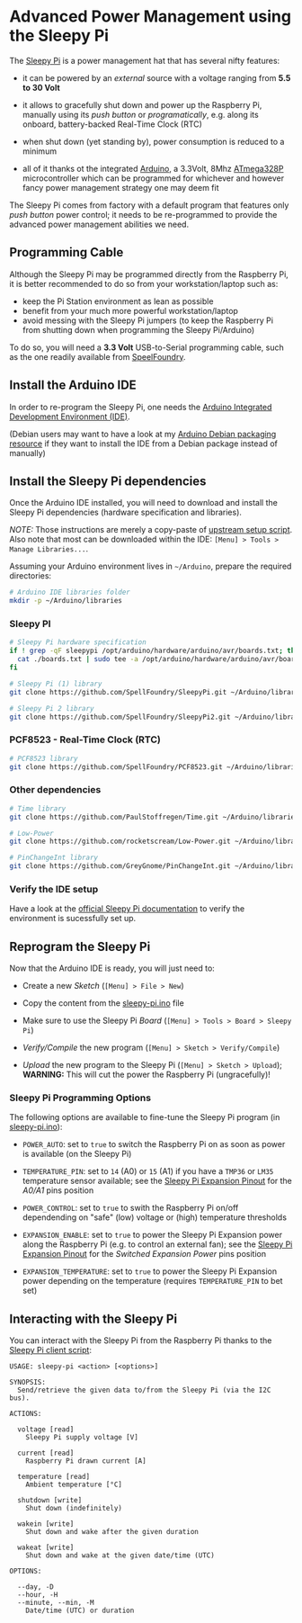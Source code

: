 Advanced Power Management using the Sleepy Pi
=============================================

The [Sleepy Pi][sleepy-pi] is a power management hat that has several nifty features:

* it can be powered by an _external_ source with a voltage ranging from **5.5 to 30 Volt**

* it allows to gracefully shut down and power up the Raspberry Pi, manually using its _push button_
  or _programatically_, e.g. along its onboard, battery-backed Real-Time Clock (RTC)

* when shut down (yet standing by), power consumption is reduced to a minimum

* all of it thanks ot the integrated [Arduino][arduino], a 3.3Volt, 8Mhz [ATmega328P][atmega328p]
  microcontroller which can be programmed for whichever and however fancy power management strategy
  one may deem fit

[sleepy-pi]: https://spellfoundry.com/product/sleepy-pi-2/
[arduino]: https://www.arduino.cc/
[atmega328p]: https://www.microchip.com/wwwproducts/en/ATMEGA328P

The Sleepy Pi comes from factory with a default program that features only _push button_ power
control; it needs to be re-programmed to provide the advanced power management abilities we
need.


Programming Cable
-----------------

Although the Sleepy Pi may be programmed directly from the Raspberry Pi, it is better recommended to
do so from your workstation/laptop such as:
- keep the Pi Station environment as lean as possible
- benefit from your much more powerful workstation/laptop
- avoid messing with the Sleepy Pi jumpers
  (to keep the Raspberry Pi from shutting down when programming the Sleepy Pi/Arduino)

To do so, you will need a **3.3 Volt** USB-to-Serial programming cable, such as the one readily
available from [SpeelFoundry][sleepy-pi-cable].

[sleepy-pi-cable]: https://spellfoundry.com/product/sleepy-pi-external-programming-adapter-console/


Install the Arduino IDE
-----------------------

In order to re-program the Sleepy Pi, one needs the [Arduino Integrated Development Environment (IDE)][arduino-ide].

[arduino-ide]: https://www.arduino.cc/en/Main/Software

(Debian users may want to have a look at my [Arduino Debian packaging resource][arduino-debian] if
they want to install the IDE from a Debian package instead of manually)

[arduino-debian]: https://github.com/cedric-dufour/debian/tree/master/all/arduino


Install the Sleepy Pi dependencies
----------------------------------

Once the Arduino IDE installed, you will need to download and install the Sleepy Pi dependencies
(hardware specification and libraries).

_NOTE:_ Those instructions are merely a copy-paste of [upstream setup script][sleepy-pi-setup].
Also note that most can be downloaded within the IDE: `[Menu] > Tools > Manage Libraries...`.

[sleepy-pi-setup]: https://github.com/SpellFoundry/Sleepy-Pi-Setup/blob/master/Sleepy-Pi-Setup.sh

Assuming your Arduino environment lives in `~/Arduino`, prepare the required directories:

``` bash
# Arduino IDE libraries folder
mkdir -p ~/Arduino/libraries
```

### Sleepy PI

``` bash
# Sleepy Pi hardware specification
if ! grep -qF sleepypi /opt/arduino/hardware/arduino/avr/boards.txt; then
  cat ./boards.txt | sudo tee -a /opt/arduino/hardware/arduino/avr/boards.txt
fi

# Sleepy Pi (1) library
git clone https://github.com/SpellFoundry/SleepyPi.git ~/Arduino/libraries/SleepyPi

# Sleepy Pi 2 library
git clone https://github.com/SpellFoundry/SleepyPi2.git ~/Arduino/libraries/SleepyPi2
```

### PCF8523 - Real-Time Clock (RTC)

``` bash
# PCF8523 library
git clone https://github.com/SpellFoundry/PCF8523.git ~/Arduino/libraries/PCF8523
```

### Other dependencies

``` bash
# Time library
git clone https://github.com/PaulStoffregen/Time.git ~/Arduino/libraries/Time

# Low-Power
git clone https://github.com/rocketscream/Low-Power.git ~/Arduino/libraries/LowPower

# PinChangeInt library
git clone https://github.com/GreyGnome/PinChangeInt.git ~/Arduino/libraries/PinChangeInt
```

### Verify the IDE setup

Have a look at the [official Sleepy Pi documentation][sleepy-pi-ide] to verify the environment is
sucessfully set up.

[sleepy-pi-ide]: https://spellfoundry.com/docs/programming-from-the-arduino-ide/


Reprogram the Sleepy Pi
-----------------------

Now that the Arduino IDE is ready, you will just need to:

* Create a new _Sketch_ (`[Menu] > File > New`)

* Copy the content from the [sleepy-pi.ino](./sleepy-pi.ino) file

* Make sure to use the Sleepy Pi _Board_ (`[Menu] > Tools > Board > Sleepy Pi`)

* _Verify/Compile_ the new program (`[Menu] > Sketch > Verify/Compile`)

* _Upload_ the new program to the Sleepy Pi (`[Menu] > Sketch > Upload`);
  **WARNING:** This will cut the power the Raspberry Pi (ungracefully)!

### Sleepy Pi Programming Options

The following options are available to fine-tune the Sleepy Pi program (in [sleepy-pi.ino](./sleepy-pi.ino)):

* `POWER_AUTO`: set to `true` to switch the Raspberry Pi on as soon as power is available
  (on the Sleepy Pi)

* `TEMPERATURE_PIN`: set to `14` (A0) or `15` (A1) if you have a `TMP36` or `LM35` temperature
  sensor available; see the [Sleepy Pi Expansion Pinout][sleepy-pi-pinout] for the _A0/A1_ pins
  position

* `POWER_CONTROL`: set to `true` to swith the Raspberry Pi on/off dependending on
  "safe" (low) voltage or (high) temperature thresholds

* `EXPANSION_ENABLE`: set to `true` to power the Sleepy Pi Expansion power along the
  Raspberry Pi (e.g. to control an external fan); see the [Sleepy Pi Expansion Pinout][sleepy-pi-pinout]
  for the _Switched Expansion Power_ pins position

* `EXPANSION_TEMPERATURE`: set to `true` to power the Sleepy Pi Expansion power depending
  on the temperature (requires `TEMPERATURE_PIN` to bet set)

[sleepy-pi-pinout]: https://spellfoundry.com/docs/connecting-the-sleepy-pi-2-expansion-io/


Interacting with the Sleepy Pi
------------------------------

You can interact with the Sleepy Pi from the Raspberry Pi thanks to the [Sleepy Pi client script][sleepy-pi-client]:

``` text
USAGE: sleepy-pi <action> [<options>]

SYNOPSIS:
  Send/retrieve the given data to/from the Sleepy Pi (via the I2C bus).

ACTIONS:

  voltage [read]
    Sleepy Pi supply voltage [V]

  current [read]
    Raspberry Pi drawn current [A]

  temperature [read]
    Ambient temperature [°C]

  shutdown [write]
    Shut down (indefinitely)

  wakein [write]
    Shut down and wake after the given duration

  wakeat [write]
    Shut down and wake at the given date/time (UTC)

OPTIONS:

  --day, -D
  --hour, -H
  --minute, --min, -M
    Date/time (UTC) or duration
```

[sleepy-pi-client]: ../ansible/roles/sleepypi/files/sleepy-pi.py
